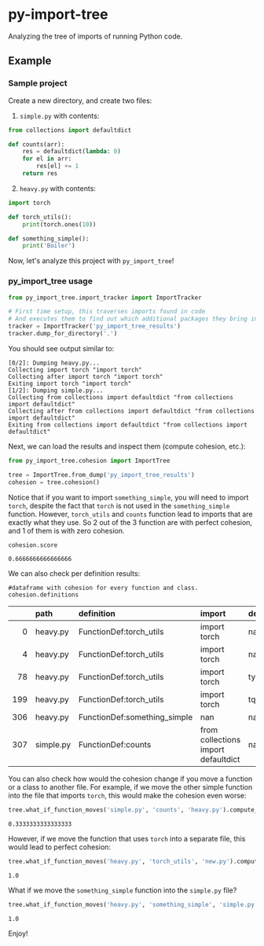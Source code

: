 # py-import-tree

Analyzing the tree of imports of running Python code.

## Example


### Sample project

Create a new directory, and create two files:

1. `simple.py` with contents:
```python
from collections import defaultdict

def counts(arr):
    res = defaultdict(lambda: 0)
    for el in arr:
        res[el] += 1
    return res
```

2. `heavy.py` with contents:

```python
import torch

def torch_utils():
    print(torch.ones(10))

def something_simple():
    print('Boiler')

```

Now, let's analyze this project with `py_import_tree`!

### py_import_tree usage

```python
from py_import_tree.import_tracker import ImportTracker

# First time setup, this traverses imports found in code
# And executes them to find out which additional packages they bring in.
tracker = ImportTracker('py_import_tree_results')
tracker.dump_for_directory('.')
```

You should see output similar to:
```
[0/2]: Dumping heavy.py...
Collecting import torch "import torch"
Collecting after import torch "import torch"
Exiting import torch "import torch"
[1/2]: Dumping simple.py...
Collecting from collections import defaultdict "from collections import defaultdict"
Collecting after from collections import defaultdict "from collections import defaultdict"
Exiting from collections import defaultdict "from collections import defaultdict"
```

Next, we can load the results and inspect them (compute cohesion, etc.):

```python
from py_import_tree.cohesion import ImportTree

tree = ImportTree.from_dump('py_import_tree_results')
cohesion = tree.cohesion()
```

Notice that if you want to import `something_simple`, you will need to import `torch`, despite the fact that `torch` is 
not used in the `something_simple` function.
However, `torch_utils` and `counts` function lead to imports that are exactly what they use.
So 2 out of the 3 function are with perfect cohesion, and 1 of them is with zero cohesion.

```python
cohesion.score
```

```
0.6666666666666666
```

We can also check per definition results:

```
#dataframe with cohesion for every function and class.
cohesion.definitions
```
|     | path      | definition                   | import                              | dependency                 |   dependency_weight |   definition_ideal_weight |   definition_actual_weight |   cohesion_score |
|----:|:----------|:-----------------------------|:------------------------------------|:---------------------------|--------------------:|--------------------------:|---------------------------:|-----------------:|
|   0 | heavy.py  | FunctionDef:torch_utils      | import torch                        | nan                        |          1452132786 |                1452497413 |                 1452497413 |                1 |
|   4 | heavy.py  | FunctionDef:torch_utils      | import torch                        | nan                        |                   0 |                1452497413 |                 1452497413 |                1 |
|  78 | heavy.py  | FunctionDef:torch_utils      | import torch                        | typing_extensions==3.7.4.3 |               83727 |                1452497413 |                 1452497413 |                1 |
| 199 | heavy.py  | FunctionDef:torch_utils      | import torch                        | tqdm==4.59.0               |              280900 |                1452497413 |                 1452497413 |                1 |
| 306 | heavy.py  | FunctionDef:something_simple | nan                                 | nan                        |                   0 |                         0 |                 1452497413 |                0 |
| 307 | simple.py | FunctionDef:counts           | from collections import defaultdict | nan                        |                   0 |                         0 |                          0 |                1 |


You can also check how would the cohesion change if you move a function or a class to another file.
For example, if we move the other simple function into the file that imports `torch`, this would make
the cohesion even worse:
```python
tree.what_if_function_moves('simple.py', 'counts', 'heavy.py').compute_cohesion().score
```

```
0.3333333333333333
```

However, if we move the function that uses `torch` into a separate file, this would lead to perfect cohesion:
```python
tree.what_if_function_moves('heavy.py', 'torch_utils', 'new.py').compute_cohesion().score
```

```
1.0
```

What if we move the `something_simple` function into the `simple.py` file?

```python
tree.what_if_function_moves('heavy.py', 'something_simple', 'simple.py').compute_cohesion().score
```

```
1.0
```

Enjoy!
